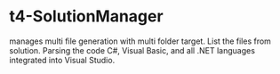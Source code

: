# t4-SolutionManager
manages multi file generation with multi folder target. List the files from solution. Parsing the code C#, Visual Basic, and all .NET languages integrated into Visual Studio.

